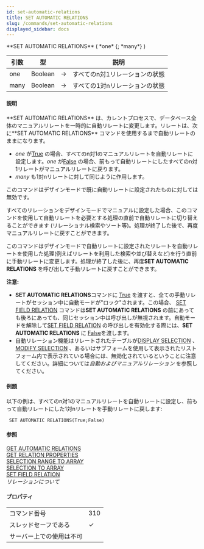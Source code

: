 ```yaml
---
id: set-automatic-relations
title: SET AUTOMATIC RELATIONS
slug: /commands/set-automatic-relations
displayed_sidebar: docs
---
```


<!--REF #_command_.SET AUTOMATIC RELATIONS.Syntax-->**SET AUTOMATIC RELATIONS** ( *one* {; *many*} )<!-- END REF-->
<!--REF #_command_.SET AUTOMATIC RELATIONS.Params-->
| 引数 | 型 |  | 説明 |
| --- | --- | --- | --- |
| one | Boolean | &#8594;  | すべてのn対1リレーションの状態 |
| many | Boolean | &#8594;  | すべての1対nリレーションの状態 |

<!-- END REF-->

#### 説明 

<!--REF #_command_.SET AUTOMATIC RELATIONS.Summary-->**SET AUTOMATIC RELATIONS** は、カレントプロセスで、データベース全体のマニュアルリレートを一時的に自動リレートに変更します。<!-- END REF-->リレートは、次に**SET AUTOMATIC RELATIONS** コマンドを使用するまで自動リレートのままになります。

* *one* が[True](true.md "True") の場合、すべてのn対1のマニュアルリレートを自動リレートに設定します。*one* が[False](false.md "False") の場合、前もって自動リレートにしたすべてのn対1リレートがマニュアルリレートに戻ります。
* *many* も1対nリレートに対して同じように作用します。

このコマンドはデザインモードで既に自動リレートに設定されたものに対しては無効です。

すべてのリレーションをデザインモードでマニュアルに設定した場合、このコマンドを使用して自動リレートを必要とする処理の直前で自動リレートに切り替えることができます (リレーショナル検索やソート等)。処理が終了した後で、再度マニュアルリレートに戻すことができます。

このコマンドはデザインモードで自動リレートに設定されたリレートを自動リレートを使用した処理(例えばリレートを利用した検索や並び替えなど)を行う直前に手動リレートに変更します。処理が終了した後に、再度**SET AUTOMATIC RELATIONS** を呼び出して手動リレートに戻すことができます。

**注意:** 

* **SET AUTOMATIC RELATIONS**コマンドに [True](true.md "True") を渡すと、全ての手動リレートがセッション中に自動モードが"ロック"されます。この場合、 [SET FIELD RELATION](set-field-relation.md) コマンドは**SET AUTOMATIC RELATIONS** の前にあっても後ろにあっても、同じセッション中は呼び出しが無視されます。自動モードを解除して[SET FIELD RELATION](set-field-relation.md) の呼び出しを有効化する際には、**SET AUTOMATIC RELATIONS** に [False](false.md "False")を渡します。
* 自動リレーション機能はリレートされたテーブルが[DISPLAY SELECTION](display-selection.md) 、[MODIFY SELECTION](modify-selection.md) 、あるいはサブフォームを使用して表示されたリストフォーム内で表示されている場合には、無効化されているということに注意してください。詳細については*自動およびマニュアルリレーション* を参照してください。

#### 例題 

以下の例は、すべてのn対1のマニュアルリレートを自動リレートに設定し、前もって自動リレートにした1対nリレートを手動リレートに戻します:

```4d
 SET AUTOMATIC RELATIONS(True;False)
```

#### 参照 

[GET AUTOMATIC RELATIONS](get-automatic-relations.md)  
[GET RELATION PROPERTIES](get-relation-properties.md)  
[SELECTION RANGE TO ARRAY](selection-range-to-array.md)  
[SELECTION TO ARRAY](selection-to-array.md)  
[SET FIELD RELATION](set-field-relation.md)  
*リレーションについて*  

#### プロパティ
|  |  |
| --- | --- |
| コマンド番号 | 310 |
| スレッドセーフである | &check; |
| サーバー上での使用は不可 ||


